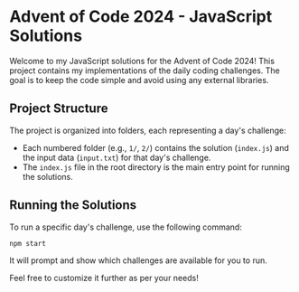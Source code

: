 # Advent of Code 2024 - JavaScript Solutions

Welcome to my JavaScript solutions for the Advent of Code 2024! This project contains my implementations of the daily coding challenges. The goal is to keep the code simple and avoid using any external libraries.

## Project Structure

The project is organized into folders, each representing a day's challenge:

- Each numbered folder (e.g., `1/`, `2/`) contains the solution (`index.js`) and the input data (`input.txt`) for that day's challenge.
- The `index.js` file in the root directory is the main entry point for running the solutions.

## Running the Solutions

To run a specific day's challenge, use the following command:

```sh
npm start
```

It will prompt and show which challenges are available for you to run.

Feel free to customize it further as per your needs!